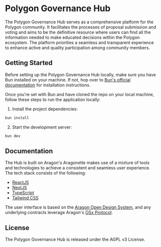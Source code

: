 # Polygon Governance Hub

The Polygon Governance Hub serves as a comprehensive platform for the Polygon community. It facilitates the processes of proposal submission and voting and aims to be the definitive resource where users can find all the information needed to make educated decisions within the Polygon ecosystem. The platform priorities a seamless and transparent experience to enhance active and quality participation among community members.

## Getting Started

Before setting up the Polygon Governance Hub locally, make sure you have Bun installed on your machine. If not, hop over to [Bun's official documentation](https://bun.sh/) for installation instructions.

Once you're set with Bun and have cloned the repo on your local machine, follow these steps to run the application locally:

1. Install the project dependencies:

```bash
bun install
```

2. Start the development server:

```bash
bun dev
```

## Documentation

The Hub is built on Aragon's Aragonette makes use of a mixture of tools and technologies to achieve a consistent and seamless user experience. The tech stack consists of the following:

- [ReactJS](https://reactjs.org)
- [NextJS](https://nextjs.org)
- [TypeScript](https://www.typescriptlang.org)
- [Tailwind CSS](https://tailwindcss.com)

The user interface is based on the [Aragon Open Design System](https://www.figma.com/community/file/1228026689149097807), and any underlying contracts leverage Aragon's [OSx Protocol](https://devs.aragon.org/docs/osx/).

## License

The Polygon Governance Hub is released under the AGPL v3 License.

